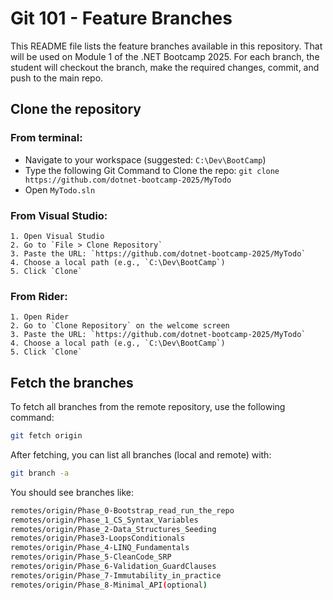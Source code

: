 # Git 101 - Feature Branches

This README file lists the feature branches available in this repository. That will be used on Module 1 of the .NET Bootcamp 2025.
For each branch, the student will checkout the branch, make the required changes, commit, and push to the main repo.

## Clone the repository
### From terminal:
   - Navigate to your workspace (suggested: `C:\Dev\BootCamp`) 
   - Type the following Git Command to Clone the repo: `git clone https://github.com/dotnet-bootcamp-2025/MyTodo`
   - Open `MyTodo.sln`

### From Visual Studio:
	1. Open Visual Studio
	2. Go to `File > Clone Repository`
	3. Paste the URL: `https://github.com/dotnet-bootcamp-2025/MyTodo`
	4. Choose a local path (e.g., `C:\Dev\BootCamp`)
	5. Click `Clone`

### From Rider:
	1. Open Rider
	2. Go to `Clone Repository` on the welcome screen
	3. Paste the URL: `https://github.com/dotnet-bootcamp-2025/MyTodo`
	4. Choose a local path (e.g., `C:\Dev\BootCamp`)
	5. Click `Clone`

## Fetch the branches
To fetch all branches from the remote repository, use the following command:
```bash
git fetch origin
```

After fetching, you can list all branches (local and remote) with:
```bash
git branch -a
```

You should see branches like:
```bash
remotes/origin/Phase_0-Bootstrap_read_run_the_repo
remotes/origin/Phase_1_CS_Syntax_Variables
remotes/origin/Phase_2-Data_Structures_Seeding
remotes/origin/Phase3-LoopsConditionals
remotes/origin/Phase_4-LINQ_Fundamentals
remotes/origin/Phase_5-CleanCode_SRP
remotes/origin/Phase_6-Validation_GuardClauses
remotes/origin/Phase_7-Immutability_in_practice
remotes/origin/Phase_8-Minimal_API(optional)
```
